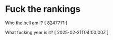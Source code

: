 # Fuck the rankings

Who the hell am I?
{ 8247771 }

What fucking year is it?
[ 2025-02-21T04:00:00Z ]
